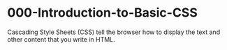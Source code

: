 # 000-Introduction-to-Basic-CSS
Cascading Style Sheets (CSS) tell the browser how to display the text and other content that you write in HTML.
